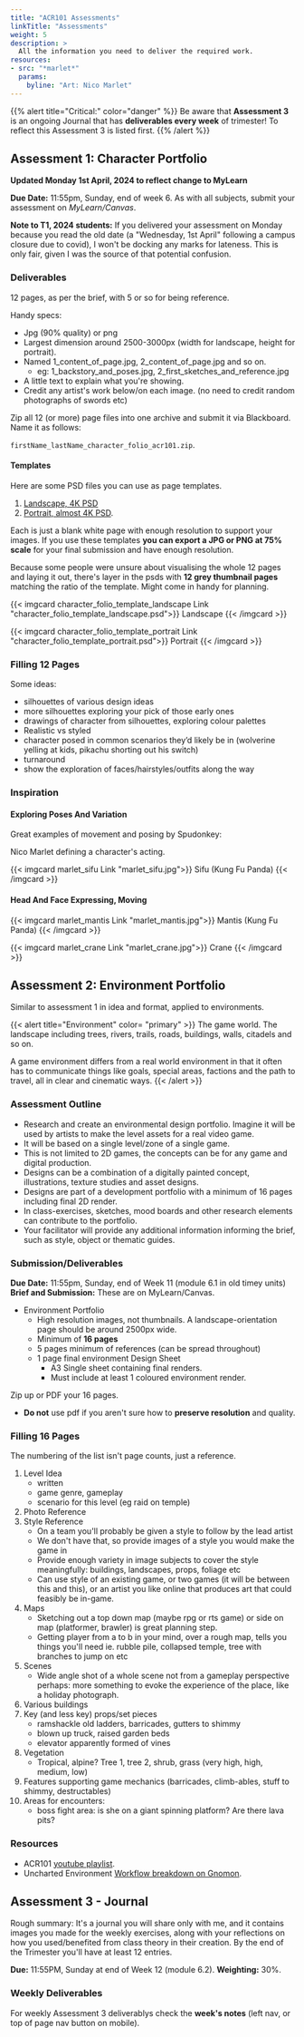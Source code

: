 ```yaml
---
title: "ACR101 Assessments"
linkTitle: "Assessments"
weight: 5
description: >
  All the information you need to deliver the required work.
resources:
- src: "*marlet*"
  params:
    byline: "Art: Nico Marlet"
---
```


{{% alert title="Critical:" color="danger" %}}
Be aware that **Assessment 3** is an ongoing Journal that has **deliverables every week** of trimester! To reflect this Assessment 3 is listed first.
{{% /alert %}}

## Assessment 1: Character Portfolio

**Updated Monday 1st April, 2024 to reflect change to MyLearn**

**Due Date:** 11:55pm, Sunday, end of week 6.
As with all subjects, submit your assessment on *MyLearn/Canvas*.

**Note to T1, 2024 students:** If you delivered your assessment on Monday because you read the old date (a "Wednesday, 1st April" following a campus closure due to covid), I won't be docking any marks for lateness. This is only fair, given I was the source of that potential confusion.

### Deliverables

12 pages, as per the brief, with 5 or so for being reference.

Handy specs:
* Jpg (90% quality) or png
* Largest dimension around 2500-3000px (width for landscape, height for portrait).
* Named 1_content_of_page.jpg, 2_content_of_page.jpg and so on.
  * eg: 1_backstory_and_poses.jpg, 2_first_sketches_and_reference.jpg
* A little text to explain what you're showing.
* Credit any artist's work below/on each image. (no need to credit random photographs of swords etc)

Zip all 12 (or more) page files into one archive and submit it via Blackboard. Name it as follows:

`firstName_lastName_character_folio_acr101.zip`.

#### Templates

Here are some PSD files you can use as page templates. 

1. [Landscape, 4K PSD](character_folio_template_landscape.psd)
2. [Portrait, almost 4K PSD](character_folio_template_portrait.psd).

Each is just a blank white page with enough resolution to support your images. If you use these templates **you can export a JPG or PNG at 75% scale** for your final submission and have enough resolution.

Because some people were unsure about visualising the whole 12 pages and laying it out, there's layer in the psds with **12 grey thumbnail pages** matching the ratio of the template. Might come in handy for planning.

{{< imgcard character_folio_template_landscape Link "character_folio_template_landscape.psd">}}
Landscape
{{< /imgcard >}}

{{< imgcard character_folio_template_portrait Link "character_folio_template_portrait.psd">}}
Portrait
{{< /imgcard >}}

### Filling 12 Pages

Some ideas:
* silhouettes of various design ideas
* more silhouettes exploring your pick of those early ones
* drawings of character from silhouettes, exploring colour palettes
* Realistic vs styled
* character posed in common scenarios they’d likely be in (wolverine yelling at kids, pikachu shorting out his switch)
* turnaround
* show the exploration of faces/hairstyles/outfits along the way

### Inspiration

#### Exploring Poses And Variation

Great examples of movement and posing by Spudonkey:
<!-- instagram B9C5eGpJIZ1 
 instagram B7jQkQKFdRi 

TOOK OUT HUGO TAG BRACKETS because compile fail on netlify

Quick variations/options by Spudonkey:
 instagram B7zEwowlKbQ  -->

Nico Marlet defining a character's acting.

{{< imgcard marlet_sifu Link "marlet_sifu.jpg">}}
Sifu (Kung Fu Panda)
{{< /imgcard >}}

#### Head And Face Expressing, Moving

{{< imgcard marlet_mantis Link "marlet_mantis.jpg">}}
Mantis (Kung Fu Panda)
{{< /imgcard >}}

{{< imgcard marlet_crane Link "marlet_crane.jpg">}}
Crane 
{{< /imgcard >}}

## Assessment 2: Environment Portfolio

Similar to assessment 1 in idea and format, applied to environments. 

{{< alert title="Environment" color= "primary" >}}
The game world. The landscape including trees, rivers, trails, roads, buildings, walls, citadels and so on. 

A game environment differs from a real world environment in that it often has to communicate things like goals, special areas, factions and the path to travel, all in clear and cinematic ways.
{{< /alert >}}

### Assessment Outline

* Research and create an environmental design portfolio. Imagine it will be used by artists to make the level assets for a real video game.
* It will be based on a single level/zone of a single game.
* This is not limited to 2D games, the concepts can be for any game and digital production.
* Designs can be a combination of a digitally painted concept, illustrations, texture studies and asset designs.
* Designs are part of a development portfolio with a minimum of 16 pages including final 2D render. 
* In class-exercises, sketches, mood boards and other research elements can contribute to the portfolio.
* Your facilitator will provide any additional information informing the brief, such as style, object or thematic guides.

### Submission/Deliverables

**Due Date:** 11:55pm, Sunday, end of Week 11 (module 6.1 in old timey units)
**Brief and Submission:** These are on MyLearn/Canvas.

* Environment Portfolio
    * High resolution images, not thumbnails. A landscape-orientation page should be around 2500px wide.
    * Minimum of **16 pages**
    * 5 pages minimum of references (can be spread throughout)
    * 1 page final environment Design Sheet
        * A3 Single sheet containing final renders.
        * Must include at least 1 coloured environment render.

Zip up or PDF your 16 pages.
* **Do not** use pdf if you aren't sure how to **preserve resolution** and quality.

### Filling 16 Pages

The numbering of the list isn't page counts, just a reference.

1. Level Idea 
   - written
   - game genre, gameplay
   - scenario for this level (eg raid on temple)
1. Photo Reference
2. Style Reference
    - On a team you'll probably be given a style to follow by the lead artist
    - We don't have that, so provide images of a style you would make the game in
    - Provide enough variety in image subjects to cover the style meaningfully: buildings, landscapes, props, foliage etc
    - Can use style of an existing game, or two games (it will be between this and this), or an artist you like online that produces art that could feasibly be in-game.
3. Maps
    - Sketching out a top down map (maybe rpg or rts game) or side on map (platformer, brawler) is great planning step. 
    - Getting player from a to b in your mind, over a rough map, tells you things you'll need ie. rubble pile, collapsed temple, tree with branches to jump on etc
4. Scenes
     - Wide angle shot of a whole scene not from a gameplay perspective perhaps: more something to evoke the experience of the place, like a holiday photograph.
5. Various buildings
6. Key (and less key) props/set pieces
    - ramshackle old ladders, barricades, gutters to shimmy
    - blown up truck, raised garden beds
    - elevator apparently formed of vines
7. Vegetation
    - Tropical, alpine? Tree 1, tree 2, shrub, grass (very high, high, medium, low)
8. Features supporting game mechanics (barricades, climb-ables, stuff to shimmy, destructables)
9. Areas for encounters:
    - boss fight area: is she on a giant spinning platform? Are there lava pits?

### Resources

* ACR101 [youtube playlist](https://www.youtube.com/playlist?list=PLfWza-ietxyyBRsQdwrhGV7ymiKaGwbpz).
* Uncharted Environment [Workflow breakdown on Gnomon](https://www.gnomon.edu/blog/discover-naughty-dog-s-environment-art-workflow-for-uncharted-4).


## Assessment 3 - Journal

Rough summary: It's a journal you will share only with me, and it contains images you made for the weekly exercises, along with your reflections on how you used/benefited from class theory in their creation. By the end of the Trimester you'll have at least 12 entries.

**Due:** 11:55PM, Sunday at end of Week 12 (module 6.2). 
**Weighting:** 30%.

### Weekly Deliverables

For weekly Assessment 3 deliverablys check the **week's notes** (left nav, or top of page nav button on mobile).

